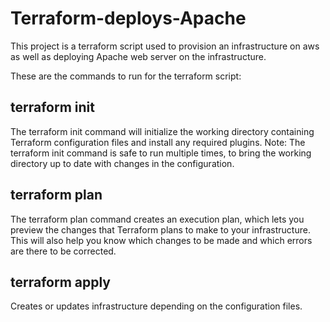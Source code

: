 # Terraform-deploys-Apache
This project is a terraform script used to provision an infrastructure on aws as well as deploying Apache web server on the infrastructure.

These are the commands to run for the terraform script:

## terraform init
The terraform init command will initialize the working directory containing Terraform configuration files and install any required plugins. Note: The terraform init command is safe to run multiple times, to bring the working directory up to date with changes in the configuration.

## terraform plan
The terraform plan command creates an execution plan, which lets you preview the changes that Terraform plans to make to your infrastructure. This will also help you know which changes to be made and which errors are there to be corrected.

## terraform apply
Creates or updates infrastructure depending on the configuration files.
